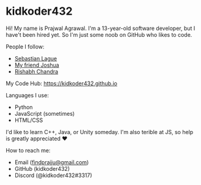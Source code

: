 # kidkoder432
Hi!
My name is Prajwal Agrawal. I'm a 13-year-old software developer, but I have't been hired yet. So I'm just some noob on GitHub who likes to code.

People I follow:

- [Sebastian Lague](https://github.com/SebLague)
- [My friend Joshua](https://github.com/ProgrammingParadox)
- [Rishabh Chandra](https://github.com/rishbobb)

My Code Hub: https://kidkoder432.github.io

Languages I use: 
- Python
- JavaScript (sometimes)
- HTML/CSS

I'd like to learn C++, Java, or Unity someday.
I'm also terible at JS, so help is greatly appreciated :heart:

How to reach me:
- Email (findprajju@gmail.com)
- GitHub (kidkoder432)
- Discord (@kidkoder432#3317)
<!--
**kidkoder432/kidkoder432** is a ✨ _special_ ✨ repository because its `README.md` (this file) appears on your GitHub profile.

Here are some ideas to get you started:

- 🔭 I’m currently working on ...
- 🌱 I’m currently learning ...
- 👯 I’m looking to collaborate on ...
- 🤔 I’m looking for help with ...
- 💬 Ask me about ...
- 📫 How to reach me: ...
- 😄 Pronouns: ...
- ⚡ Fun fact: ...
--> 
